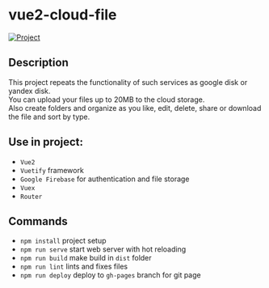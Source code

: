 # vue2-cloud-file

<a href="https://dev-moroz.github.io/test-vue2-cloud-file/" >
  <img src="https://img.shields.io/badge/Watch%20demo-blue?style=for-the-badge&logoColor=white" alt="Project"/>
</a>

## Description
This project repeats the functionality of such services as google disk or yandex disk.  
You can upload your files up to 20MB to the cloud storage.  
Also create folders and organize as you like, edit, delete, share or download the file and sort by type.

## Use in project:

- `Vue2`
- `Vuetify` framework
- `Google Firebase` for authentication and file storage
- `Vuex`
- `Router`


## Commands
- `npm install` project setup
- `npm run serve` start web server with hot reloading
- `npm run build` make build in `dist` folder
- `npm run lint` lints and fixes files
- `npm run deploy` deploy to `gh-pages` branch for git page
